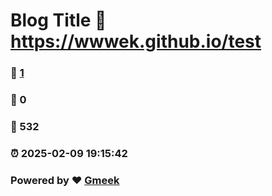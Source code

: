 # Blog Title :link: https://wwwek.github.io/test 
### :page_facing_up: [1](https://wwwek.github.io/test/tag.html) 
### :speech_balloon: 0 
### :hibiscus: 532 
### :alarm_clock: 2025-02-09 19:15:42 
### Powered by :heart: [Gmeek](https://github.com/Meekdai/Gmeek)
